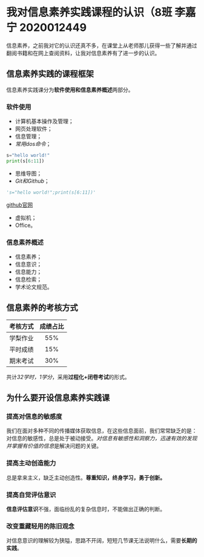 # 我对信息素养实践课程的认识（8班 李嘉宁 2020012449  
信息素养，之前我对它的认识还真不多，在课堂上从老师那儿获得一些了解并通过翻阅书籍和在网上查阅资料，让我对信息素养有了进一步的认识。  
## 信息素养实践的课程框架  
信息素养实践课分为**软件使用和信息素养概述**两部分。
### 软件使用  
- 计算机基本操作及管理；
- 网页处理软件；
- 信息管理；
- *常用dos命令*；
```python
s="hello world!"
print(s[6:11])
```
- 思维导图；
- *Git和Github*；
```python
's="hello world!";print(s[6:11])'
```
[github官网](https://github.com/)
- 虚拟机；
- Office。  
### 信息素养概述  
- 信息素养；
- 信息意识；
- 信息能力；
- 信息检索；
- 学术论文规范。  
## 信息素养的考核方式  
考核方式|成绩占比
:-|:-:
学梨作业|55%
平时成绩|15%
期末考试|30%
共计*32学时，1学分*，采用**过程化+闭卷考试**的形式。
## 为什么要开设信息素养实践课  
### 提高对信息的敏感度  
我们在面对多种不同的传播媒体获取信息，在这些信息面前，我们常常缺乏的是：对信息的敏感性，总是处于被动接受。*对信息有敏感性和洞察力，迅速有效的发现并掌握有价值的信息*是解决问题的关键。
### 提高主动创造能力
总是拿来主义，缺乏主动创造性。**尊重知识，终身学习，勇于创新。**
### 提高自觉评估意识
**信息评估意识**不强，面临纷乱的复杂信息时，不能做出正确的判断。
### 改变重藏轻用的陈旧观念
对信息意识的理解较为狭隘，思路不开阔，短短几节课无法说明什么，需要**长期的实践**。
